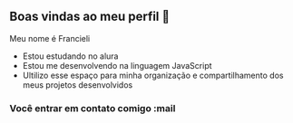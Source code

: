 ## Boas vindas ao meu perfil 💙

Meu nome é Francieli

- Estou estudando no alura
- Estou me desenvolvendo na linguagem JavaScript
- Ultilizo esse espaço para minha organização e compartilhamento dos meus projetos desenvolvidos
 
 ### Você entrar em contato comigo :mail
